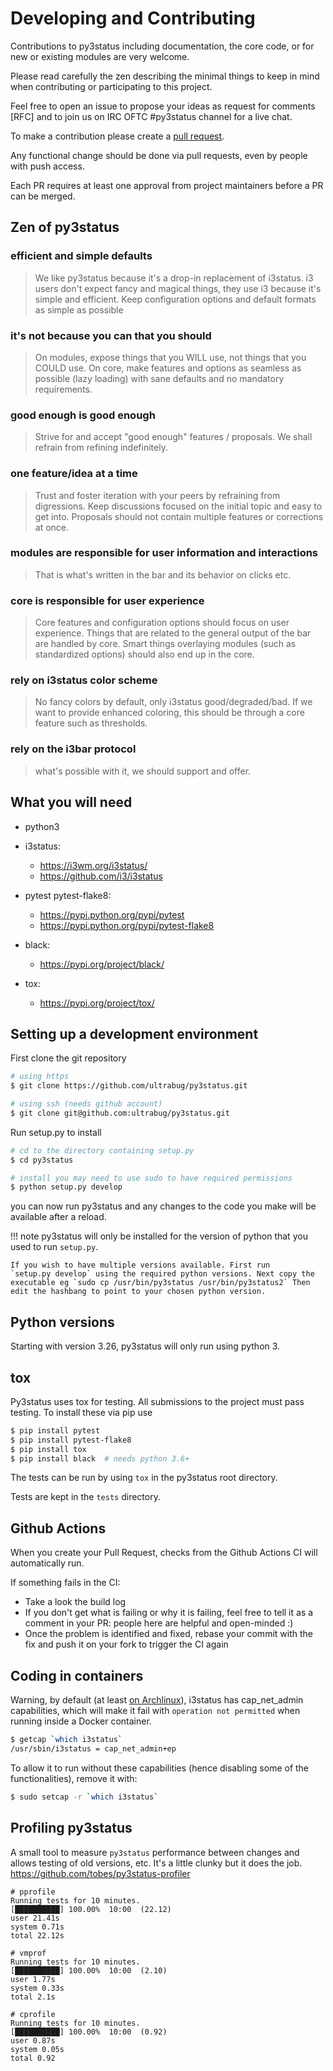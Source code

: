 # Developing and Contributing

Contributions to py3status including documentation, the core code, or
for new or existing modules are very welcome.

Please read carefully the zen describing the minimal things to keep in
mind when contributing or participating to this project.

Feel free to open an issue to propose your ideas as request for comments
[RFC] and to join us on IRC OFTC \#py3status channel for a live chat.

To make a contribution please create a [pull request](https://github.com/ultrabug/py3status/pulls).

Any functional change should be done via pull requests, even by people
with push access.

Each PR requires at least one approval from project maintainers before a
PR can be merged.

## Zen of py3status

### efficient and simple defaults

> We like py3status because it's a drop-in replacement of i3status. i3
> users don't expect fancy and magical things, they use i3 because it's
> simple and efficient. Keep configuration options and default formats
> as simple as possible

### it's not because you can that you should

> On modules, expose things that you WILL use, not things that you COULD
> use. On core, make features and options as seamless as possible (lazy
> loading) with sane defaults and no mandatory requirements.

### good enough is good enough

> Strive for and accept "good enough" features / proposals. We shall
> refrain from refining indefinitely.

### one feature/idea at a time

> Trust and foster iteration with your peers by refraining from
> digressions. Keep discussions focused on the initial topic and easy to
> get into. Proposals should not contain multiple features or
> corrections at once.

### modules are responsible for user information and interactions

> That is what's written in the bar and its behavior on clicks etc.

### core is responsible for user experience

> Core features and configuration options should focus on user
> experience. Things that are related to the general output of the bar
> are handled by core. Smart things overlaying modules (such as
> standardized options) should also end up in the core.

### rely on i3status color scheme

> No fancy colors by default, only i3status good/degraded/bad. If we
> want to provide enhanced coloring, this should be through a core
> feature such as thresholds.

### rely on the i3bar protocol

> what's possible with it, we should support and offer.

## What you will need

- python3
- i3status:
    - <https://i3wm.org/i3status/>
    - <https://github.com/i3/i3status>

- pytest pytest-flake8:
    - <https://pypi.python.org/pypi/pytest>
    - <https://pypi.python.org/pypi/pytest-flake8>

- black:
    - <https://pypi.org/project/black/>

- tox:
    - <https://pypi.org/project/tox/>

## Setting up a development environment

First clone the git repository

```bash
# using https
$ git clone https://github.com/ultrabug/py3status.git

# using ssh (needs github account)
$ git clone git@github.com:ultrabug/py3status.git
```

Run setup.py to install

```bash
# cd to the directory containing setup.py
$ cd py3status

# install you may need to use sudo to have required permissions
$ python setup.py develop
```

you can now run py3status and any changes to the code you make will be
available after a reload.

!!! note
    py3status will only be installed for the version of python that you used
    to run `setup.py`.

    If you wish to have multiple versions available. First run
    `setup.py develop` using the required python versions. Next copy the
    executable eg `sudo cp /usr/bin/py3status /usr/bin/py3status2` Then
    edit the hashbang to point to your chosen python version.

## Python versions

Starting with version 3.26, py3status will only run using python 3.

## tox

Py3status uses tox for testing. All submissions to the project must pass
testing. To install these via pip use

```bash
$ pip install pytest
$ pip install pytest-flake8
$ pip install tox
$ pip install black  # needs python 3.6+
```

The tests can be run by using `tox` in the py3status root directory.

Tests are kept in the `tests` directory.

## Github Actions

When you create your Pull Request, checks from the Github Actions CI will
automatically run.

If something fails in the CI:

- Take a look the build log
- If you don't get what is failing or why it is failing, feel free to
  tell it as a comment in your PR: people here are helpful and
  open-minded :)
- Once the problem is identified and fixed, rebase your commit with
  the fix and push it on your fork to trigger the CI again

## Coding in containers

Warning, by default (at least [on Archlinux](https://projects.archlinux.org/svntogit/community.git/tree/trunk/i3status.install?h=packages/i3status#n2)),
i3status has cap_net_admin capabilities, which will make it fail with
`operation not permitted` when running inside a Docker container.

```bash
$ getcap `which i3status`
/usr/sbin/i3status = cap_net_admin+ep
```

To allow it to run without these capabilities (hence disabling some of
the functionalities), remove it with:

```bash
$ sudo setcap -r `which i3status`
```

## Profiling py3status

A small tool to measure `py3status` performance between changes and
allows testing of old versions, etc. It's a little clunky but it does
the job. <https://github.com/tobes/py3status-profiler>

```
# pprofile
Running tests for 10 minutes.
[██████████] 100.00%  10:00  (22.12)
user 21.41s
system 0.71s
total 22.12s

# vmprof
Running tests for 10 minutes.
[██████████] 100.00%  10:00  (2.10)
user 1.77s
system 0.33s
total 2.1s

# cprofile
Running tests for 10 minutes.
[██████████] 100.00%  10:00  (0.92)
user 0.87s
system 0.05s
total 0.92
```
